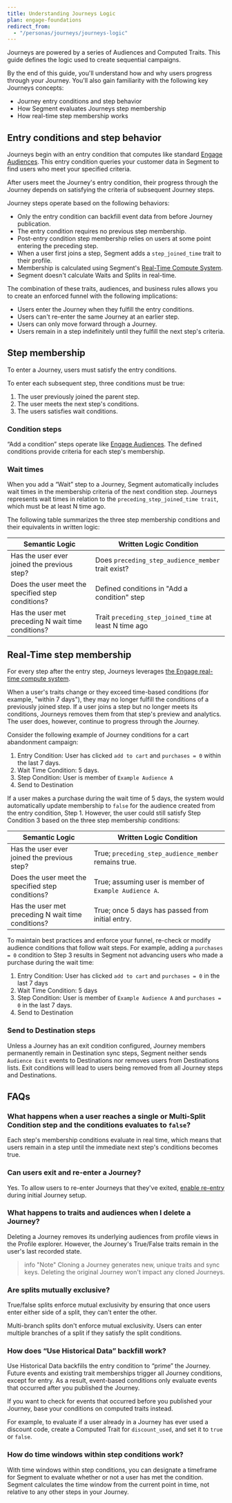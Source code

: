 ```yaml
---
title: Understanding Journeys Logic
plan: engage-foundations
redirect_from:
  - "/personas/journeys/journeys-logic"
---
```



Journeys are powered by a series of Audiences and Computed Traits. This guide defines the logic used to create sequential campaigns.

By the end of this guide, you'll understand how and why users progress through your Journey. You'll also gain familiarity with the following key Journeys concepts:

- Journey entry conditions and step behavior
- How Segment evaluates Journeys step membership
- How real-time step membership works


## Entry conditions and step behavior

Journeys begin with an entry condition that computes like standard [Engage Audiences](/docs/engage/audiences/). This entry condition queries your customer data in Segment to find users who meet your specified criteria.

After users meet the Journey's entry condition, their progress through the Journey depends on satisfying the criteria of subsequent Journey steps.

Journey steps operate based on the following behaviors:

- Only the entry condition can backfill event data from before Journey publication.
- The entry condition requires no previous step membership.
- Post-entry condition step membership relies on users at some point entering the preceding step.
- When a user first joins a step, Segment adds a  `step_joined_time` trait to their profile.
- Membership is calculated using Segment's [Real-Time Compute System](/docs/engage/audiences/#real-time-compute-vs-batch).
- Segment doesn't calculate Waits and Splits in real-time.

The combination of these traits, audiences, and business rules allows you to create an enforced funnel with the following implications:

- Users enter the Journey when they fulfill the entry conditions.
- Users can't re-enter the same Journey at an earlier step.
- Users can only move forward through a Journey.
- Users remain in a step indefinitely until they fulfill the next step's criteria.

## Step membership

To enter a Journey, users must satisfy the entry conditions.

To enter each subsequent step, three conditions must be true:


1. The user previously joined the parent step.
2. The user meets the next step's conditions.
3. The users satisfies wait conditions.


### Condition steps

“Add a condition” steps operate like [Engage Audiences](/docs/engage/audiences/). The defined conditions provide criteria for each step's membership.

### Wait times

When you add a “Wait” step to a Journey, Segment automatically includes wait times in the membership criteria of the next condition step.  Journeys represents wait times in relation to the `preceding_step_joined_time trait`, which must be at least N time ago.

The following table summarizes the three step membership conditions and their equivalents in written logic:

| Semantic Logic                                     | Written Logic Condition                              |
|----------------------------------------------------|------------------------------------------------------|
| Has the user ever joined the previous step?        | Does `preceding_step_audience_member` trait exist?     |
| Does the user meet the specified step conditions?  | Defined conditions in "Add a condition" step         |
| Has the user met preceding N wait time conditions? | Trait `preceding_step_joined_time` at least N time ago |

## Real-Time step membership

For every step after the entry step, Journeys leverages [the Engage real-time compute system](/docs/engage/audiences/#real-time-compute-vs-batch).

When a user's traits change or they exceed time-based conditions (for example, "within 7 days"), they may no longer fulfill the conditions of a previously joined step. If a user joins a step but no longer meets its conditions, Journeys removes them from that step's preview and analytics.  The user does, however, continue to progress through the Journey.

Consider the following example of Journey conditions for a cart abandonment campaign:


1. Entry Condition: User has clicked `add to cart` and `purchases = 0` within the last 7 days.
2. Wait Time Condition: 5 days.
3. Step Condition: User is member of `Example Audience A`
4. Send to Destination

If a user makes a purchase during the wait time of 5 days, the system would automatically update membership to `false` for the audience created from the entry condition, Step 1. However, the user could still satisfy Step Condition 3 based on the three step membership conditions:


| Semantic Logic                                     | Written Logic Condition                               |
|----------------------------------------------------|-------------------------------------------------------|
| Has the user ever joined the previous step?        | True; `preceding_step_audience_member` remains true.  |
| Does the user meet the specified step conditions?  | True; assuming user is member of `Example Audience A`. |
| Has the user met preceding N wait time conditions? | True; once 5 days has passed from initial entry.      |


To maintain best practices and enforce your funnel, re-check or modify audience conditions that follow wait steps.  For example, adding a `purchases = 0` condition to Step 3 results in Segment not advancing users who made a purchase during the wait time:

1. Entry Condition: User has clicked `add to cart` and `purchases = 0` in the last 7 days
2. Wait Time Condition: 5 days
3. Step Condition: User is member of `Example Audience A` and `purchases = 0` in the last 7 days.
4. Send to Destination

### Send to Destination steps

Unless a Journey has an exit condition configured, Journey members permanently remain in Destination sync steps, Segment neither sends `Audience Exit` events to Destinations nor removes users from Destinations lists.
Exit conditions will lead to users being removed from all Journey steps and Destinations.


## FAQs

### What happens when a user reaches a single or Multi-Split Condition step and the conditions evaluates to `false`?

Each step's membership conditions evaluate in real time, which means that users remain in a step until the immediate next step's conditions becomes true.

### Can users exit and re-enter a Journey?

Yes. To allow users to re-enter Journeys that they've exited, [enable re-entry](/docs/engage/journeys/build-journey/#journey-re-entry) during initial Journey setup.

### What happens to traits and audiences when I delete a Journey?

Deleting a Journey removes its underlying audiences from profile views in the Profile explorer. However, the Journey's True/False traits remain in the user's last recorded state.

> info "Note"
> Cloning a Journey generates new, unique traits and sync keys.  Deleting the original Journey won't impact any cloned Journeys.

### Are splits mutually exclusive?

True/false splits enforce mutual exclusivity by ensuring that once users enter either side of a split, they can't enter the other.

Multi-branch splits don't enforce mutual exclusivity. Users can enter multiple branches of a split if they satisfy the split conditions.

### How does “Use Historical Data” backfill work?

Use Historical Data backfills the entry condition to “prime” the Journey.  Future events and existing trait memberships trigger all Journey conditions, except for entry.  As a result, event-based conditions only evaluate events that occurred after you published the Journey.

If you want to check for events that occurred before you published your Journey, base your conditions on computed traits instead.

For example, to evaluate if a user already in a Journey has ever used a discount code, create a Computed Trait for `discount_used`, and set it to `true` or `false`.

### How do time windows within step conditions work?

With time windows within step conditions, you can designate a timeframe for Segment to evaluate whether or not a user has met the condition.  Segment calculates the time window from the current point in time, not relative to any other steps in your Journey.
